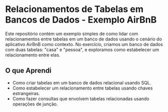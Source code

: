 # Relacionamentos de Tabelas em Bancos de Dados - Exemplo AirBnB

Este repositório contém um exemplo simples de como lidar com relacionamentos entre tabelas em um banco de dados usando o cenário do aplicativo AirBnB como contexto. No exercício, criamos um banco de dados com duas tabelas: "casa" e "pessoa", e exploramos como estabelecer um relacionamento entre elas.

## O que Aprendi

- Como criar tabelas em um banco de dados relacional usando SQL.
- Como estabelecer um relacionamento entre tabelas usando chaves estrangeiras.
- Como fazer consultas que envolvem tabelas relacionadas usando operações de junção.


